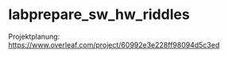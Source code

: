 # labprepare_sw_hw_riddles
Projektplanung: https://www.overleaf.com/project/60992e3e228ff98094d5c3ed
